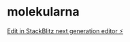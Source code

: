 # molekularna

[Edit in StackBlitz next generation editor ⚡️](https://stackblitz.com/~/github.com/MikulasMascautanu/molekularna)